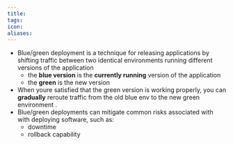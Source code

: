 ```yaml
---
title: 
tags: 
icon: 
aliases: 
---
```

- Blue/green deployment is a technique for releasing applications  by shifting traffic between two identical environments running different versions of the application
	- the **blue version** is the **currently running** version of the application
	- the **green** is the new version
- When youre satisfied that the green version is working properly, you can **gradually** reroute traffic from the old blue env to the new green environment .
- Blue/green deployments can mitigate common risks associated with with deploying software, such as:
	- downtime
	- rollback capability 
